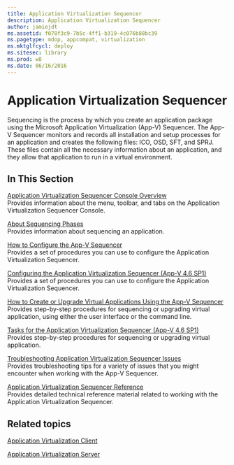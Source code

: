 ```yaml
---
title: Application Virtualization Sequencer
description: Application Virtualization Sequencer
author: jamiejdt
ms.assetid: f078f3c9-7b5c-4ff1-b319-4c076b88bc39
ms.pagetype: mdop, appcompat, virtualization
ms.mktglfcycl: deploy
ms.sitesec: library
ms.prod: w8
ms.date: 06/16/2016
---
```



# Application Virtualization Sequencer


Sequencing is the process by which you create an application package using the Microsoft Application Virtualization (App-V) Sequencer. The App-V Sequencer monitors and records all installation and setup processes for an application and creates the following files: ICO, OSD, SFT, and SPRJ. These files contain all the necessary information about an application, and they allow that application to run in a virtual environment.

## In This Section


<a href="" id="application-virtualization-sequencer-console-overview"></a>[Application Virtualization Sequencer Console Overview](application-virtualization-sequencer-console-overview.md)  
Provides information about the menu, toolbar, and tabs on the Application Virtualization Sequencer Console.

<a href="" id="about-sequencing-phases"></a>[About Sequencing Phases](about-sequencing-phases.md)  
Provides information about sequencing an application.

<a href="" id="how-to-configure-the-app-v-sequencer"></a>[How to Configure the App-V Sequencer](how-to-configure-the-app-v-sequencer.md)  
Provides a set of procedures you can use to configure the Application Virtualization Sequencer.

<a href="" id="configuring-the-application-virtualization-sequencer--app-v-4-6-sp1-"></a>[Configuring the Application Virtualization Sequencer (App-V 4.6 SP1)](configuring-the-application-virtualization-sequencer--app-v-46-sp1-.md)  
Provides a set of procedures you can use to configure the Application Virtualization Sequencer.

<a href="" id="how-to-create-or-upgrade-virtual-applications-using--the-app-v-sequencer"></a>[How to Create or Upgrade Virtual Applications Using the App-V Sequencer](how-to-create-or-upgrade-virtual-applications-using--the-app-v-sequencer.md)  
Provides step-by-step procedures for sequencing or upgrading virtual application, using either the user interface or the command line.

<a href="" id="tasks-for-the-application-virtualization-sequencer--app-v-4-6-sp1-"></a>[Tasks for the Application Virtualization Sequencer (App-V 4.6 SP1)](tasks-for-the-application-virtualization-sequencer--app-v-46-sp1-.md)  
Provides step-by-step procedures for sequencing or upgrading virtual application.

<a href="" id="troubleshooting-application-virtualization-sequencer-issues"></a>[Troubleshooting Application Virtualization Sequencer Issues](troubleshooting-application-virtualization-sequencer-issues.md)  
Provides troubleshooting tips for a variety of issues that you might encounter when working with the App-V Sequencer.

<a href="" id="application-virtualization-sequencer-reference"></a>[Application Virtualization Sequencer Reference](application-virtualization-sequencer-reference.md)  
Provides detailed technical reference material related to working with the Application Virtualization Sequencer.

## Related topics


[Application Virtualization Client](application-virtualization-client.md)

[Application Virtualization Server](application-virtualization-server.md)

 

 






